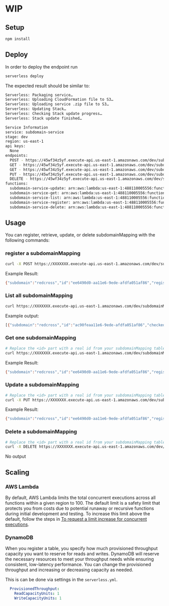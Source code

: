 # WIP

## Setup

```bash
npm install
```

## Deploy

In order to deploy the endpoint run

```bash
serverless deploy
```

The expected result should be similar to:

```bash
Serverless: Packaging service…
Serverless: Uploading CloudFormation file to S3…
Serverless: Uploading service .zip file to S3…
Serverless: Updating Stack…
Serverless: Checking Stack update progress…
Serverless: Stack update finished…

Service Information
service: subdomain-service
stage: dev
region: us-east-1
api keys:
  None
endpoints:
  POST - https://45wf34z5yf.execute-api.us-east-1.amazonaws.com/dev/subdomainMapping
  GET - https://45wf34z5yf.execute-api.us-east-1.amazonaws.com/dev/subdomainMapping
  GET - https://45wf34z5yf.execute-api.us-east-1.amazonaws.com/dev/subdomainMapping/{id}
  PUT - https://45wf34z5yf.execute-api.us-east-1.amazonaws.com/dev/subdomainMapping/{id}
  DELETE - https://45wf34z5yf.execute-api.us-east-1.amazonaws.com/dev/subdomainMapping/{id}
functions:
  subdomain-service-update: arn:aws:lambda:us-east-1:488110005556:function:subdomain-service-update
  subdomain-service-get: arn:aws:lambda:us-east-1:488110005556:function:subdomain-service-get
  subdomain-service-list: arn:aws:lambda:us-east-1:488110005556:function:subdomain-service-list
  subdomain-service-register: arn:aws:lambda:us-east-1:488110005556:function:subdomain-service-register
  subdomain-service-delete: arn:aws:lambda:us-east-1:488110005556:function:subdomain-service-delete
```

## Usage

You can register, retrieve, update, or delete subdomainMapping with the following commands:

### register a subdomainMapping

```bash
curl -X POST https://XXXXXXX.execute-api.us-east-1.amazonaws.com/dev/subdomainMapping --data '{ "subdomain": "redcross" }'
```

Example Result:
```bash
{"subdomain":"redcross","id":"ee6490d0-aa11e6-9ede-afdfa051af86","registerdAt":1479138570824,"updatedAt":1479138570824}%
```

### List all subdomainMapping

```bash
curl https://XXXXXXX.execute-api.us-east-1.amazonaws.com/dev/subdomainMapping
```

Example output:
```bash
[{"subdomain":"redcross","id":"ac90feaa11e6-9ede-afdfa051af86","checked":true,"updatedAt":1479139961304},{"subdomain":"redcross","id":"206793aa11e6-9ede-afdfa051af86","registerdAt":1479139943241,"checked":false,"updatedAt":1479139943241}]%
```

### Get one subdomainMapping

```bash
# Replace the <id> part with a real id from your subdomainMapping table
curl https://XXXXXXX.execute-api.us-east-1.amazonaws.com/dev/subdomainMapping/<id>
```

Example Result:
```bash
{"subdomain":"redcross","id":"ee6490d0-aa11e6-9ede-afdfa051af86","registerdAt":1479138570824,"checked":false,"updatedAt":1479138570824}%
```

### Update a subdomainMapping

```bash
# Replace the <id> part with a real id from your subdomainMapping table
curl -X PUT https://XXXXXXX.execute-api.us-east-1.amazonaws.com/dev/subdomainMapping/<id> --data '{ "subdomain": "redcross", "checked": true }'
```

Example Result:
```bash
{"subdomain":"redcross","id":"ee6490d0-aa11e6-9ede-afdfa051af86","registerdAt":1479138570824,"checked":true,"updatedAt":1479138570824}%
```

### Delete a subdomainMapping

```bash
# Replace the <id> part with a real id from your subdomainMapping table
curl -X DELETE https://XXXXXXX.execute-api.us-east-1.amazonaws.com/dev/subdomainMapping/<id>
```

No output

## Scaling

### AWS Lambda

By default, AWS Lambda limits the total concurrent executions across all functions within a given region to 100. The default limit is a safety limit that protects you from costs due to potential runaway or recursive functions during initial development and testing. To increase this limit above the default, follow the steps in [To request a limit increase for concurrent executions](http://docs.aws.amazon.com/lambda/latest/dg/concurrent-executions.html#increase-concurrent-executions-limit).

### DynamoDB

When you register a table, you specify how much provisioned throughput capacity you want to reserve for reads and writes. DynamoDB will reserve the necessary resources to meet your throughput needs while ensuring consistent, low-latency performance. You can change the provisioned throughput and increasing or decreasing capacity as needed.

This is can be done via settings in the `serverless.yml`.

```yaml
  ProvisionedThroughput:
    ReadCapacityUnits: 1
    WriteCapacityUnits: 1
```


